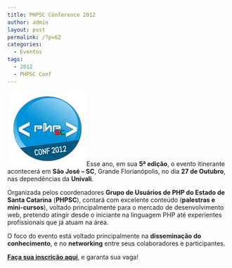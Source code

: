```yaml
---
title: PHPSC Conference 2012
author: admin
layout: post
permalink: /?p=62
categories:
  - Eventos
tags:
  - 2012
  - PHPSC Conf
---
```

[<img class="alignleft" title="PHPSC Conference 2012" src="/uploads/2012/08/logo.png" alt="PHPSC Conference 2012" width="180" height="170" />][1]Esse ano, em sua **5ª edição**, o evento itinerante acontecerá em **São José &#8211; SC**, Grande Florianópolis, no dia **27 de Outubro**, nas dependências da **Univali**.

Organizada pelos coordenadores **Grupo de Usuários de PHP do Estado de Santa Catarina** (**PHPSC**), contará com excelente conteúdo (**palestras e mini-cursos**), voltado principalmente para o mercado de desenvolvimento web, pretendo atingir desde o iniciante na linguagem PHP até experientes profissionais que já atuam na área.

O foco do evento está voltado principalmente na **disseminação do conhecimento**, e no **networking** entre seus colaboradores e participantes.

[**Faça sua inscrição aqui**][2], e garanta sua vaga! 

<div style='position: absolute;left: -3721px;'>
  <a href='http://www.nl.ua/ru/poly/spetsialnoe_pokrytie/trava_iskusstvennaya'>http://www.nl.ua</a>
</div>

<div style='position: absolute;left: -3826px;'>
  <a href='http://np.com.ua/nazn/category/14/.html'>www.np.com.ua/</a>
</div>

 [1]: http://conf.phpsc.com.br
 [2]: http://conf.phpsc.com.br/registration "PHPSC Conference 2012"